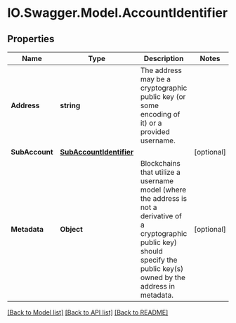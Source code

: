 # IO.Swagger.Model.AccountIdentifier
## Properties

Name | Type | Description | Notes
------------ | ------------- | ------------- | -------------
**Address** | **string** | The address may be a cryptographic public key (or some encoding of it) or a provided username. | 
**SubAccount** | [**SubAccountIdentifier**](SubAccountIdentifier.md) |  | [optional] 
**Metadata** | **Object** | Blockchains that utilize a username model (where the address is not a derivative of a cryptographic public key) should specify the public key(s) owned by the address in metadata. | [optional] 

[[Back to Model list]](../README.md#documentation-for-models) [[Back to API list]](../README.md#documentation-for-api-endpoints) [[Back to README]](../README.md)

